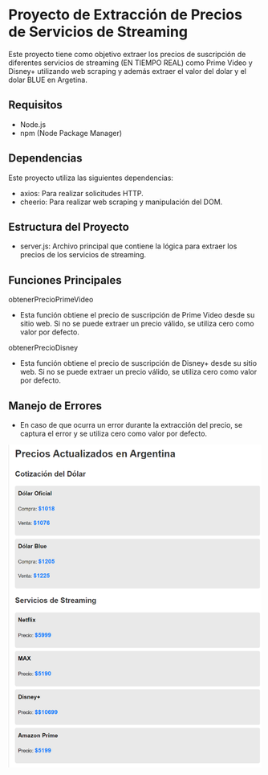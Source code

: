# Proyecto de Extracción de Precios de Servicios de Streaming

Este proyecto tiene como objetivo extraer los precios de suscripción de diferentes servicios de streaming (EN TIEMPO REAL) como Prime Video y Disney+ utilizando web scraping y además
extraer el valor del dolar y el dolar BLUE en Argetina.

## Requisitos

- Node.js
- npm (Node Package Manager)

## Dependencias
Este proyecto utiliza las siguientes dependencias:

- axios: Para realizar solicitudes HTTP.
- cheerio: Para realizar web scraping y manipulación del DOM.

## Estructura del Proyecto
- server.js: Archivo principal que contiene la lógica para extraer los precios de los servicios de streaming.

## Funciones Principales

obtenerPrecioPrimeVideo
- Esta función obtiene el precio de suscripción de Prime Video desde su sitio web. Si no se puede extraer un precio válido, se utiliza cero como valor por defecto.

obtenerPrecioDisney
- Esta función obtiene el precio de suscripción de Disney+ desde su sitio web. Si no se puede extraer un precio válido, se utiliza cero como valor por defecto.

## Manejo de Errores
- En caso de que ocurra un error durante la extracción del precio, se captura el error y se utiliza cero como valor por defecto.

![alt text](image.png)

